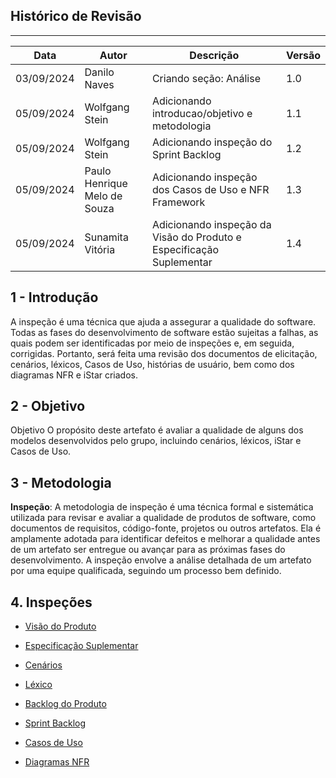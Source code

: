 ## Histórico de Revisão
---
| Data       | Autor         | Descrição                          | Versão |
|------------|---------------|------------------------------------|--------|
| 03/09/2024 | Danilo Naves | Criando seção: Análise              | 1.0    |
| 05/09/2024 | Wolfgang Stein | Adicionando introducao/objetivo e metodologia| 1.1|
| 05/09/2024 | Wolfgang Stein | Adicionando inspeção do Sprint Backlog| 1.2|
| 05/09/2024 | Paulo Henrique Melo de Souza | Adicionando inspeção dos Casos de Uso e NFR Framework | 1.3|
| 05/09/2024 | Sunamita Vitória | Adicionando inspeção da Visão do Produto e Especificação Suplementar | 1.4|

## 1 - Introdução

A inspeção é uma técnica que ajuda a assegurar a qualidade do software. Todas as fases do desenvolvimento de software estão sujeitas a falhas, as quais podem ser identificadas por meio de inspeções e, em seguida, corrigidas. Portanto, será feita uma revisão dos documentos de elicitação, cenários, léxicos, Casos de Uso, histórias de usuário, bem como dos diagramas NFR e iStar criados.

## 2 - Objetivo 

Objetivo O propósito deste artefato é avaliar a qualidade de alguns dos modelos desenvolvidos pelo grupo, incluindo cenários, léxicos, iStar e Casos de Uso.

## 3 - Metodologia

**Inspeção**: A metodologia de inspeção é uma técnica formal e sistemática utilizada para revisar e avaliar a qualidade de produtos de software, como documentos de requisitos, código-fonte, projetos ou outros artefatos. Ela é amplamente adotada para identificar defeitos e melhorar a qualidade antes de um artefato ser entregue ou avançar para as próximas fases do desenvolvimento. A inspeção envolve a análise detalhada de um artefato por uma equipe qualificada, seguindo um processo bem definido.

## 4. Inspeções

- [Visão do Produto](visaoprodAnalise.md)

- [Especificação Suplementar](especifsupAnalise.md)

- [Cenários](cenariosAnalise.md)

- [Léxico](lexicosAnalises.md)

- [Backlog do Produto](backlogAnalise.md)

- [Sprint Backlog](sprintAnalise.md)

- [Casos de Uso](useCasesAnalise.md)

- [Diagramas NFR](nfrAnalise.md)



